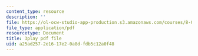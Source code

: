 ```yaml
---
content_type: resource
description: ''
file: https://ol-ocw-studio-app-production.s3.amazonaws.com/courses/8-04-quantum-physics-i-spring-2016/a25ad2572e1617e20a8dfdb5c12a0f48_xoCHe0mtxu0.pdf
file_type: application/pdf
resourcetype: Document
title: 3play pdf file
uid: a25ad257-2e16-17e2-0a8d-fdb5c12a0f48
---
```

